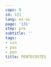 ```yaml
---
capo: 0
id: 131
lang: es-es
page: '131'
step: pre
subtitle: ''
tags:
- vin
- pas
- pen
title: PENTECOSTÉS
---
```

